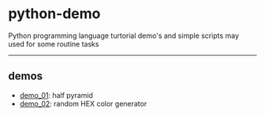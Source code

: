 # python-demo

Python programming language turtorial demo's and simple scripts may used for some routine tasks

---

## demos

- [demo_01](./demos/aa.py): half pyramid
- [demo_02](./demos/ab.py): random HEX color generator
